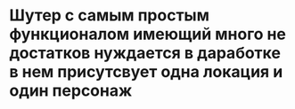 # Шутер с самым простым функционалом имеющий много не достатков нуждается в даработке в нем присутсвует одна локация и один персонаж 
